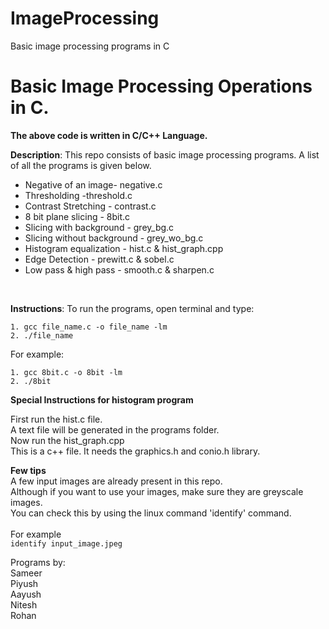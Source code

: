 # ImageProcessing
Basic image processing programs in C

# Basic Image Processing Operations in C.

**The above code is written in C/C++ Language.**

**Description**: This repo consists of basic image processing programs.
A list of all the programs is given below.
- Negative of an image- negative.c 
- Thresholding -threshold.c
- Contrast Stretching - contrast.c
- 8 bit plane slicing - 8bit.c
- Slicing with background - grey_bg.c
- Slicing without background - grey_wo_bg.c
- Histogram equalization - hist.c & hist_graph.cpp
- Edge Detection - prewitt.c & sobel.c
- Low pass & high pass - smooth.c & sharpen.c
<br/>

  **Instructions**: 
  To run the programs, open terminal and type:

    1. gcc file_name.c -o file_name -lm
    2. ./file_name
  
For example:

    1. gcc 8bit.c -o 8bit -lm
    2. ./8bit

**Special Instructions for histogram program**

First run the hist.c file.<br>
A text file will be generated in the programs folder.<br>
Now run the hist_graph.cpp<br>
This is a c++ file. It needs the graphics.h and conio.h library.<br>

**Few tips**<br>
A few input images are already present in this repo.<br>
Although if you want to use your images, make sure they are greyscale images.<br>
You can check this by using the linux command 'identify' command.<br>
<br>
For example<br>
`identify input_image.jpeg`

Programs by:<br>
Sameer <br>
Piyush <br>
Aayush <br>
Nitesh <br>
Rohan <br>

